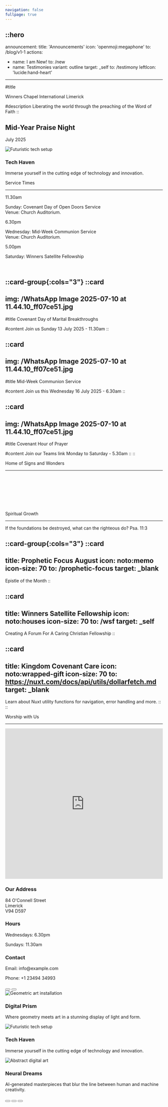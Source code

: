 ```yaml
---
navigation: false
fullpage: true
---
```



::hero
---
announcement:
  title: 'Announcements'
  icon: 'openmoji:megaphone'
  to: /blog/v1-1
actions:
  - name: I am New!
    to: /new
  - name: Testimonies
    variant: outline
    target: _self
    to: /testimony
    leftIcon: 'lucide:hand-heart'
---

#title

<span class="font-black text-5xl lg:text-7xl bg-gradient-to-r from-indigo-400 to-pink-600 bg-clip-text text-transparent">Winners Chapel International Limerick</span>


#description
<span class="bg-gray-600 bg-clip-text text-transparent font-bold">Liberating the world through the preaching of the Word of Faith</span>
::


<!-- Hero -->
  <div class="px-4 sm:px-6 lg:px-8">
    <div class="h-120 md:h-[80dvh] flex flex-col bg-[url('/20250705_193525.jpg')] bg-cover bg-center bg-no-repeat rounded-2xl shadow-2xl filter saturate-1 -m-2 rounded-xl bg-gray-900/5 p-2 ring-1 ring-inset ring-gray-900/10 lg:-m-4 lg:rounded-2xl lg:p-4">
      <div class="mt-auto w-2/3 md:max-w-lg ps-5 pb-5 md:ps-10 md:pb-10">
        <div class="absolute left-4 right-4 bottom-4 rounded-xl bg-white backdrop-blur-sm shadow-2xl translate-y-16 text-center p-6">
    <h2 class="text-xl font-large mb-2">Mid-Year Praise Night</h2>
    <p class="mb-0">July 2025</p>
  </div>
      </div>
    </div>
  </div>
  <!-- End Hero -->

<div class="carousel-item next absolute top-0 left-0 w-full h-full">
                    <div class="w-full h-full p-4 sm:p-8">
                        <div class="w-full h-full rounded-xl sm:rounded-2xl overflow-hidden relative group">
                            <img src="https://images.unsplash.com/photo-1550745165-9bc0b252726f?auto=format&fit=crop&q=80" alt="Futuristic tech setup" class="absolute inset-0 w-full h-full object-cover transition-transform duration-500 group-hover:scale-110" />
                            <div class="absolute inset-0 bg-gradient-to-br from-fuchsia-500/40 to-pink-500/40 mix-blend-overlay"></div>
                            <div class="absolute inset-x-0 bottom-0 p-4 sm:p-8 bg-gradient-to-t from-black/80 via-black/40 to-transparent">
                                <h3 class="text-white text-xl sm:text-2xl md:text-3xl font-bold mb-2 sm:mb-3">Tech Haven</h3>
                                <p class="text-gray-200 text-sm sm:text-base md:text-lg max-w-2xl">Immerse yourself in the cutting edge of technology and innovation.</p>
                            </div>
                        </div>
                    </div>
                </div>

  <section class="relative overflow-hidden bg-white py-12 sm:py-16 lg:py-20 filter">
    <div class="absolute h-72 w-72 scale-125 -right-8 -bottom-10">
      <div class="absolute h-60 w-60 rounded-2xl border-4 border-rose-600"></div>
      <div class="absolute h-60 w-60 translate-x-3 translate-y-3 rounded-2xl border-4 border-rose-600"></div>
      <div class="absolute h-60 w-60 translate-x-6 translate-y-6 rounded-2xl border-4 border-rose-600"></div>
    </div>
    <div class="mx-auto px-4 sm:px-6 lg:px-8">
      <div class="sm:text-center">
        <span class="text-3xl font-extrabold text-gray-600 sm:text-4xl xl:text-5xl bg-rose-600 bg-clip-text text-transparent">
          Service Times
        </span>
        <hr class="mt-4 h-1.5 w-32 border-none bg-rose-600 sm:mx-auto sm:mt-8" />
      </div>

  <div class="mx-auto mt-20 grid max-w-screen-lg grid-cols-1 gap-x-8 gap-y-12 text-center sm:text-left md:grid-cols-3">
        <div class="backdrop-blur-lg relative mb-3 rounded-3xl border bg-white/70 px-12 py-10 text-left shadow xl:px-12">
          <p class="relative text-5xl font-black text-center text-rose-600">11.30am</p>
          <p class="relative mt-5 text-center font-bold text-gray-600">Sunday: Covenant Day of Open Doors Service <br> Venue: Church Auditorium.</p>
        </div>

  <div class="backdrop-blur-lg relative mb-3 rounded-3xl border bg-white/70 px-12 py-10 text-left shadow xl:px-12">
          <p class="relative text-5xl font-black text-center text-rose-600">6.30pm</p>
          <p class="relative mt-5 text-center font-bold text-gray-600">Wednesday: Mid-Week Communion Service <br> Venue: Church Auditorium.</p>
        </div>

  <div class="backdrop-blur-lg relative mb-3 rounded-3xl border bg-white/70 px-12 py-10 text-left shadow xl:px-12">
          <p class="relative m-0 text-5xl font-black text-center text-rose-600">5.00pm</p>
          <p class="relative mt-5 text-center font-bold text-gray-600">Saturday: Winners Satellite Fellowship</p>
        </div>
      </div>
    </div>
  </section>


<br>

::card-group{:cols="3"}
  ::card
  ---
  img: /WhatsApp Image 2025-07-10 at 11.44.10_ff07ce51.jpg
  ---
  #title
  Covenant Day of Marital Breakthroughs

  #content
  Join us Sunday 13 July 2025 - 11.30am
  ::


  ::card
  ---
  img: /WhatsApp Image 2025-07-10 at 11.44.10_ff07ce51.jpg
  ---
  #title
  Mid-Week Communion Service

  #content
  Join us this Wednesday 16 July 2025 - 6.30am
  ::

  ::card
  ---
  img: /WhatsApp Image 2025-07-10 at 11.44.10_ff07ce51.jpg
  ---
  #title
  Covenant Hour of Prayer

  #content
  Join our Teams link Monday to Saturday - 5.30am
  ::
::  




<section
  class="ezy__featured46 light py-14 md:py-24 bg-white dark:bg-[#0b1727] text-zinc-900 dark:text-white relative overflow-hidden z-10"
>
  <div class="container px-4 mx-auto">
    <div class="sm:text-center">
        <span class="text-3xl font-extrabold text-gray-600 sm:text-4xl xl:text-5xl bg-rose-600 bg-clip-text text-transparent">
          Home of Signs and Wonders
        </span>
        <hr class="mt-4 h-1.5 w-32 border-none bg-rose-600 sm:mx-auto sm:mt-8" />
        <p class="text-lg opacity-80 leading-7">
          <span class="text-rose-600 font-bold"></span>
        </p>
      </div>
    </div>




<section class="bg-white">
	<div class="py-4 px-2 mx-auto max-w-screen-xl sm:py-4 lg:px-6">
		<div class="grid grid-cols-1 sm:grid-cols-2 md:grid-cols-5 gap-4 h-full">
			<div class="col-span-2 sm:col-span-1 md:col-span-2 bg-gray-50 h-auto md:h-full flex flex-col">
				<a href="" class="group relative flex flex-col overflow-hidden rounded-xl shadow-xl px-4 pb-4 pt-40 flex-grow">
					<img src="/WhatsApp Image 2025-07-06 at 14.23.55_8e3c71a4.jpg" alt="" class="absolute inset-0 h-full w-full object-cover group-hover:scale-105 transition-transform duration-500 ease-in-out">
					<div class="absolute inset-0 bg-gradient-to-b from-gray-900/25 to-gray-900/5"></div>
					<h3 class="z-10 text-2xl font-medium text-white absolute top-0 left-0 p-4 xs:text-xl md:text-3xl"></h3>
				</a>
			</div>
			<div class="col-span-2 sm:col-span-1 md:col-span-2 bg-stone-50">
				<a href="" class="group relative flex flex-col overflow-hidden rounded-xl shadow-xl px-4 pb-4 pt-40 mb-4">
					<img src="/WhatsApp Image 2025-07-06 at 14.23.53_fd680873.jpg" alt="" class="absolute inset-0 h-full w-full object-cover group-hover:scale-105 transition-transform duration-500 ease-in-out">
					<div class="absolute inset-0 bg-gradient-to-b from-gray-900/25 to-gray-900/5"></div>
					<h3 class="z-10 text-2xl font-medium text-white absolute top-0 left-0 p-4 xs:text-xl md:text-3xl"></h3>
				</a>
				<div class="grid gap-4 grid-cols-2 sm:grid-cols-2 lg:grid-cols-2">
					<a href="" class="group relative flex flex-col overflow-hidden rounded-xl shadow-xl px-4 pb-4 pt-40">
						<img src="/WhatsApp Image 2025-07-06 at 14.26.51_55bea7ae.jpg" alt="" class="absolute inset-0 h-full w-full object-cover group-hover:scale-105 transition-transform duration-500 ease-in-out">
						<div class="absolute inset-0 bg-gradient-to-b from-gray-900/25 to-gray-900/5"></div>
						<h3 class="z-10 text-2xl font-medium text-white absolute top-0 left-0 p-4 xs:text-xl md:text-3xl"></h3>
					</a>
					<a href="" class="group relative flex flex-col overflow-hidden rounded-xl shadow-xl px-4 pb-4 pt-40">
						<img src="/IMG-20240919-WA0006.jpg" alt="" class="absolute inset-0 h-full w-full object-cover group-hover:scale-105 transition-transform duration-500 ease-in-out">
						<div class="absolute inset-0 bg-gradient-to-b from-gray-900/25 to-gray-900/5"></div>
						<h3 class="z-10 text-2xl font-medium text-white absolute top-0 left-0 p-4 xs:text-xl md:text-3xl"></h3>
					</a>
				</div>
			</div>
			<div class="col-span-2 sm:col-span-1 md:col-span-1 bg-sky-50 h-auto md:h-full flex flex-col">
				<a href="" class="group relative flex flex-col overflow-hidden rounded-xl shadow-xl px-4 pb-4 pt-40 flex-grow">
					<img src="/20250705_191624.jpg" alt="" class="absolute inset-0 h-full w-full object-cover group-hover:scale-105 transition-transform duration-500 ease-in-out">
					<div class="absolute inset-0 bg-gradient-to-b from-gray-900/25 to-gray-900/5"></div>
					<h3 class="z-10 text-2xl font-medium text-white absolute top-0 left-0 p-4 xs:text-xl md:text-3xl"></h3>
				</a>
			</div>
		</div>
	</div>
</section>

  


<section class="py-24">
        <div class="mx-auto max-w-7xl px-4 sm:px-6 lg:px-8">
            <div class="sm:text-center">
        <span class="text-3xl font-extrabold text-gray-600 sm:text-4xl xl:text-5xl bg-rose-600 bg-clip-text text-transparent">
          Spiritual Growth
        </span>
        <hr class="mt-4 h-1.5 w-32 border-none bg-rose-600 sm:mx-auto sm:mt-8" />
                    <p> If the foundations be destroyed, what can the righteous do? Psa. 11:3
                </p>
            </div></div>


::card-group{:cols="3"}
  ::card
  ---
  title: Prophetic Focus August
  icon: noto:memo
  icon-size: 70 
  to: /prophetic-focus
  target: _blank
  ---
  Epistle of the Month
  ::

  ::card
  ---
  title: Winners Satellite Fellowship
  icon: noto:houses
  icon-size: 70 
  to: /wsf
  target: _self
  ---
  Creating A Forum For A Caring Christian Fellowship
  ::

  ::card
  ---
  title: Kingdom Covenant Care
  icon: noto:wrapped-gift
  icon-size: 70
  to: https://nuxt.com/docs/api/utils/dollarfetch.md
  target: _blank
  ---
  Learn about Nuxt utility functions for navigation, error handling and more.
  ::
::
                                            


<div class="bg-white">
    <div class="max-w-7xl mx-auto py-16 px-4 sm:px-6 lg:py-20 lg:px-8">
        <div class="max-w-2xl lg:max-w-4xl mx-auto text-center">
            <span class="text-3xl font-extrabold text-gray-600 sm:text-4xl xl:text-5xl bg-rose-600 bg-clip-text text-transparent">Worship with Us</span>
        </div>
<hr class="mt-4 h-1.5 w-32 border-none bg-rose-600 sm:mx-auto sm:mt-8" />
        <div class="mt-16 lg:mt-20">
            <div class="grid grid-cols-1 md:grid-cols-2 gap-8">
                <div class="rounded-xl shadow-xl overflow-hidden">
                    <iframe
                        src="https://www.google.com/maps/embed?pb=!1m14!1m8!1m3!1d19359.921860543483!2d-8.63089!3d52.660154!3m2!1i1024!2i768!4f13.1!3m3!1m2!1s0x485b5c63917759ed%3A0x701125369c33f748!2s84%20O&#39;Connell%20St%2C%20Prior&#39;s-Land%2C%20Limerick%2C%20V94%20D597%2C%20Ireland!5e0!3m2!1sen!2sus!4v1752178444253!5m2!1sen!2sus"
                        width="100%" height="480" style="border:0;" allowfullscreen="" loading="lazy"></iframe>
                </div>
                <div>
                    <div class="max-w-full mx-auto rounded-lg overflow-hidden">
                        <div class="px-6 py-4">
                            <h3 class="text-lg font-medium text-gray-900">Our Address</h3>
                            <p class="mt-1 text-gray-600">84 O'Connell Street <br> Limerick <br> V94 D597</p>
                        </div>
                        <div class="border-t border-gray-200 px-6 py-4">
                            <h3 class="text-lg font-medium text-gray-900">Hours</h3>
                            <p class="mt-1 text-gray-600">Wednesdays: 6.30pm</p>
                            <p class="mt-1 text-gray-600">Sundays: 11.30am</p>
                        </div>
                        <div class="border-t border-gray-200 px-6 py-4">
                            <h3 class="text-lg font-medium text-gray-900">Contact</h3>
                            <p class="mt-1 text-gray-600">Email: info@example.com</p>
                            <p class="mt-1 text-gray-600">Phone: +1 23494 34993</p>
                        </div>
                    </div>
                </div>
            </div>
        </div>
    </div>
 
 
 
 <!-- Main container -->
  <div class="w-full max-w-6xl mx-auto">
        <!-- Carousel container -->
        <div class="carousel-container relative">
            <!-- Progress bar -->
            <div class="absolute top-0 left-0 right-0 h-1 bg-white/10 rounded-full overflow-hidden z-20">
                <div class="progress-bar absolute top-0 left-0 h-full w-1/3 bg-gradient-to-r from-violet-500 to-fuchsia-500"></div>
            </div>
<!-- Navigation buttons -->
            <button class="nav-button absolute left-2 sm:left-4 top-1/2 -translate-y-1/2 w-10 h-10 sm:w-12 sm:h-12 rounded-full flex items-center justify-center z-20 text-white touch-manipulation" onclick="prevSlide()" title="Previous slide">
                <svg class="w-5 h-5 sm:w-6 sm:h-6" fill="none" stroke="currentColor" viewBox="0 0 24 24">
                    <path stroke-linecap="round" stroke-linejoin="round" stroke-width="2" d="M15 19l-7-7 7-7"></path>
                </svg>
            </button>
            
  <button class="nav-button absolute right-2 sm:right-4 top-1/2 -translate-y-1/2 w-10 h-10 sm:w-12 sm:h-12 rounded-full flex items-center justify-center z-20 text-white touch-manipulation" onclick="nextSlide()" title="Next slide">
                <svg class="w-5 h-5 sm:w-6 sm:h-6" fill="none" stroke="currentColor" viewBox="0 0 24 24">
                    <path stroke-linecap="round" stroke-linejoin="round" stroke-width="2" d="M9 5l7 7-7 7"></path>
                </svg>
            </button>
<!-- Carousel track -->
            <div class="carousel-track relative h-[400px] sm:h-[500px] md:h-[600px] overflow-hidden">
                <!-- Carousel items -->
                <div class="carousel-item active absolute top-0 left-0 w-full h-full">
                    <div class="w-full h-full p-4 sm:p-8">
                        <div class="w-full h-full rounded-xl sm:rounded-2xl overflow-hidden relative group">
                            <img src="https://images.unsplash.com/photo-1515462277126-2dd0c162007a?auto=format&fit=crop&q=80" alt="Geometric art installation" class="absolute inset-0 w-full h-full object-cover transition-transform duration-500 group-hover:scale-110" />
                            <div class="absolute inset-0 bg-gradient-to-br from-violet-500/40 to-purple-500/40 mix-blend-overlay"></div>
                            <div class="absolute inset-x-0 bottom-0 p-4 sm:p-8 bg-gradient-to-t from-black/80 via-black/40 to-transparent">
                                <h3 class="text-white text-xl sm:text-2xl md:text-3xl font-bold mb-2 sm:mb-3">Digital Prism</h3>
                                <p class="text-gray-200 text-sm sm:text-base md:text-lg max-w-2xl">Where geometry meets art in a stunning display of light and form.</p>
                            </div>
                        </div>
                    </div>
                </div>

<div class="carousel-item next absolute top-0 left-0 w-full h-full">
                    <div class="w-full h-full p-4 sm:p-8">
                        <div class="w-full h-full rounded-xl sm:rounded-2xl overflow-hidden relative group">
                            <img src="https://images.unsplash.com/photo-1550745165-9bc0b252726f?auto=format&fit=crop&q=80" alt="Futuristic tech setup" class="absolute inset-0 w-full h-full object-cover transition-transform duration-500 group-hover:scale-110" />
                            <div class="absolute inset-0 bg-gradient-to-br from-fuchsia-500/40 to-pink-500/40 mix-blend-overlay"></div>
                            <div class="absolute inset-x-0 bottom-0 p-4 sm:p-8 bg-gradient-to-t from-black/80 via-black/40 to-transparent">
                                <h3 class="text-white text-xl sm:text-2xl md:text-3xl font-bold mb-2 sm:mb-3">Tech Haven</h3>
                                <p class="text-gray-200 text-sm sm:text-base md:text-lg max-w-2xl">Immerse yourself in the cutting edge of technology and innovation.</p>
                            </div>
                        </div>
                    </div>
                </div>

  <div class="carousel-item hidden absolute top-0 left-0 w-full h-full">
                    <div class="w-full h-full p-4 sm:p-8">
                        <div class="w-full h-full rounded-xl sm:rounded-2xl overflow-hidden relative group">
                            <img src="https://images.unsplash.com/photo-1614850523459-c2f4c699c52e?auto=format&fit=crop&q=80" alt="Abstract digital art" class="absolute inset-0 w-full h-full object-cover transition-transform duration-500 group-hover:scale-110" />
                            <div class="absolute inset-0 bg-gradient-to-br from-pink-500/40 to-rose-500/40 mix-blend-overlay"></div>
                            <div class="absolute inset-x-0 bottom-0 p-4 sm:p-8 bg-gradient-to-t from-black/80 via-black/40 to-transparent">
                                <h3 class="text-white text-xl sm:text-2xl md:text-3xl font-bold mb-2 sm:mb-3">Neural Dreams</h3>
                                <p class="text-gray-200 text-sm sm:text-base md:text-lg max-w-2xl">AI-generated masterpieces that blur the line between human and machine creativity.</p>
                            </div>
                        </div>
                    </div>
                </div>
            </div>
<!-- Indicators -->
            <div class="absolute bottom-2 sm:bottom-4 left-1/2 -translate-x-1/2 flex gap-1 sm:gap-2 z-20">
                <button class="w-8 sm:w-12 h-1 sm:h-1.5 rounded-full bg-white/40 hover:bg-white/60 transition-colors" title="Go to slide 1"></button>
                <button class="w-8 sm:w-12 h-1 sm:h-1.5 rounded-full bg-white/20 hover:bg-white/60 transition-colors" title="Go to slide 2"></button>
                <button class="w-8 sm:w-12 h-1 sm:h-1.5 rounded-full bg-white/20 hover:bg-white/60 transition-colors" title="Go to slide 3"></button>
            </div>
        </div>
    </div>

